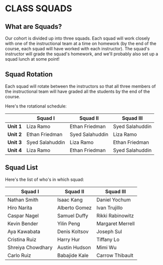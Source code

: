 # CLASS SQUADS

## What are Squads?
Our cohort is divided up into three squads. Each squad will work closely with one of the instructional team at a time on homework (by the end of the course, each squad will have worked with each instructor). The squad's instructor will grade the squad's homework, and we'll probably also set up a squad lunch at some point!

## Squad Rotation
Each squad will rotate between the instructors so that all three members of the instructional team will have graded all the students by the end of the course.

Here's the rotational schedule:

| | Squad I | Squad II | Squad III |
| --- | --- | --- | --- |
| **Unit 1** | Liza Ramo | Ethan Friedman | Syed Salahuddin |
| **Unit 2** | Ethan Friedman | Syed Salahuddin | Liza Ramo |
| **Unit 3** | Syed Salahuddin | Liza Ramo | Ethan Friedman |
| **Unit 4** | Liza Ramo | Ethan Friedman | Syed Salahuddin |

## Squad List
Here's the list of who's in which squad:

| Squad I | Squad II | Squad III |
| --- | --- | --- |
| Nathan Smith | Isaac Kang | Daniel Yochum |
| Hiro Narita | Alberto Gomez | Ivan Trujillo |
| Caspar Nagel | Samuel Duffy | Rikki Rabinowitz |
| Kevin Bender | Yilin Peng | Margaret Merrell |
| Aya Kawabata | Denis Koltsov | Joseph Sul |
| Cristina Ruiz | Harry Hur | Tiffany Lo |
| Shreiya Chowdhary | Austin Hudson | Mimi Wu |
| Carlo Ruiz | Babajide Kale | Carrow Thibault |

